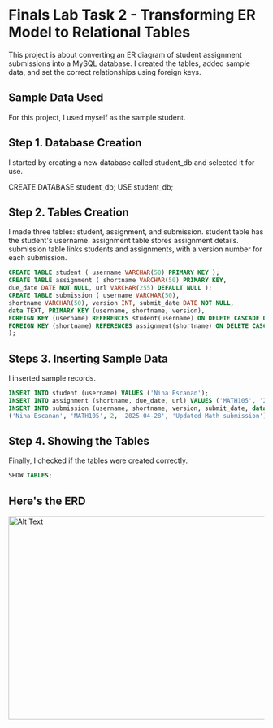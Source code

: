 # Finals Lab Task 2 - Transforming ER Model to Relational Tables #

This project is about converting an ER diagram of student assignment submissions into a MySQL database.
I created the tables, added sample data, and set the correct relationships using foreign keys.

## Sample Data Used ##
For this project, I used myself as the sample student.


## Step 1. Database Creation ##
I started by creating a new database called student_db and selected it for use.

CREATE DATABASE student_db; USE student_db; 

## Step 2. Tables Creation ## 
I made three tables: student, assignment, and submission.
student table has the student's username.
assignment table stores assignment details.
submission table links students and assignments, with a version number for each submission.
```sql
CREATE TABLE student ( username VARCHAR(50) PRIMARY KEY ); 
CREATE TABLE assignment ( shortname VARCHAR(50) PRIMARY KEY,
due_date DATE NOT NULL, url VARCHAR(255) DEFAULT NULL ); 
CREATE TABLE submission ( username VARCHAR(50), 
shortname VARCHAR(50), version INT, submit_date DATE NOT NULL, 
data TEXT, PRIMARY KEY (username, shortname, version), 
FOREIGN KEY (username) REFERENCES student(username) ON DELETE CASCADE ON UPDATE CASCADE,
FOREIGN KEY (shortname) REFERENCES assignment(shortname) ON DELETE CASCADE ON UPDATE CASCADE
); 
```
## Steps 3.  Inserting Sample Data ## 

I inserted sample records.

```sql
INSERT INTO student (username) VALUES ('Nina Escanan');
INSERT INTO assignment (shortname, due_date, url) VALUES ('MATH105', '2025-04-28', 'http://assignments.com/math105'), ('ENG102', '2025-05-10', 'http://assignments.com/eng102');
INSERT INTO submission (username, shortname, version, submit_date, data) VALUES ('Nina Escanan', 'MATH105', 1, '2025-04-27', 'First submission for Math'), 
('Nina Escanan', 'MATH105', 2, '2025-04-28', 'Updated Math submission'), ('Nina Escanan', 'ENG102', 1, '2025-05-09', 'English essay submission'); 
```
## Step 4. Showing the Tables ## 

Finally, I checked if the tables were created correctly.
```sql
SHOW TABLES;
```



## Here's the ERD ## 

 <img src="" alt="Alt Text" width="800" height="400"> 
